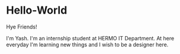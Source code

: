 # Hello-World

Hye Friends!

I'm Yash. I'm an internship student at HERMO IT Department.
At here everyday I'm learning new things and I wish to be a designer here.
